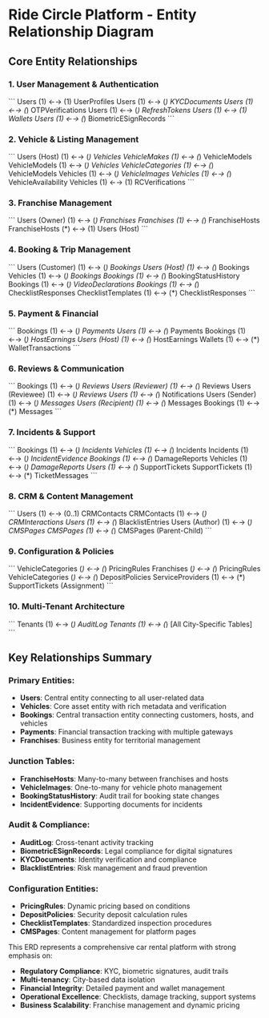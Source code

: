 # Ride Circle Platform - Entity Relationship Diagram

## Core Entity Relationships

### 1. User Management & Authentication
\`\`\`
Users (1) ←→ (1) UserProfiles
Users (1) ←→ (*) KYCDocuments
Users (1) ←→ (*) OTPVerifications
Users (1) ←→ (*) RefreshTokens
Users (1) ←→ (1) Wallets
Users (1) ←→ (*) BiometricESignRecords
\`\`\`

### 2. Vehicle & Listing Management
\`\`\`
Users (Host) (1) ←→ (*) Vehicles
VehicleMakes (1) ←→ (*) VehicleModels
VehicleModels (1) ←→ (*) Vehicles
VehicleCategories (1) ←→ (*) VehicleModels
Vehicles (1) ←→ (*) VehicleImages
Vehicles (1) ←→ (*) VehicleAvailability
Vehicles (1) ←→ (1) RCVerifications
\`\`\`

### 3. Franchise Management
\`\`\`
Users (Owner) (1) ←→ (*) Franchises
Franchises (1) ←→ (*) FranchiseHosts
FranchiseHosts (*) ←→ (1) Users (Host)
\`\`\`

### 4. Booking & Trip Management
\`\`\`
Users (Customer) (1) ←→ (*) Bookings
Users (Host) (1) ←→ (*) Bookings
Vehicles (1) ←→ (*) Bookings
Bookings (1) ←→ (*) BookingStatusHistory
Bookings (1) ←→ (*) VideoDeclarations
Bookings (1) ←→ (*) ChecklistResponses
ChecklistTemplates (1) ←→ (*) ChecklistResponses
\`\`\`

### 5. Payment & Financial
\`\`\`
Bookings (1) ←→ (*) Payments
Users (1) ←→ (*) Payments
Bookings (1) ←→ (*) HostEarnings
Users (Host) (1) ←→ (*) HostEarnings
Wallets (1) ←→ (*) WalletTransactions
\`\`\`

### 6. Reviews & Communication
\`\`\`
Bookings (1) ←→ (*) Reviews
Users (Reviewer) (1) ←→ (*) Reviews
Users (Reviewee) (1) ←→ (*) Reviews
Users (1) ←→ (*) Notifications
Users (Sender) (1) ←→ (*) Messages
Users (Recipient) (1) ←→ (*) Messages
Bookings (1) ←→ (*) Messages
\`\`\`

### 7. Incidents & Support
\`\`\`
Bookings (1) ←→ (*) Incidents
Vehicles (1) ←→ (*) Incidents
Incidents (1) ←→ (*) IncidentEvidence
Bookings (1) ←→ (*) DamageReports
Vehicles (1) ←→ (*) DamageReports
Users (1) ←→ (*) SupportTickets
SupportTickets (1) ←→ (*) TicketMessages
\`\`\`

### 8. CRM & Content Management
\`\`\`
Users (1) ←→ (0..1) CRMContacts
CRMContacts (1) ←→ (*) CRMInteractions
Users (1) ←→ (*) BlacklistEntries
Users (Author) (1) ←→ (*) CMSPages
CMSPages (1) ←→ (*) CMSPages (Parent-Child)
\`\`\`

### 9. Configuration & Policies
\`\`\`
VehicleCategories (*) ←→ (*) PricingRules
Franchises (*) ←→ (*) PricingRules
VehicleCategories (*) ←→ (*) DepositPolicies
ServiceProviders (1) ←→ (*) SupportTickets (Assignment)
\`\`\`

### 10. Multi-Tenant Architecture
\`\`\`
Tenants (1) ←→ (*) AuditLog
Tenants (1) ←→ (*) [All City-Specific Tables]
\`\`\`

## Key Relationships Summary

### Primary Entities:
- **Users**: Central entity connecting to all user-related data
- **Vehicles**: Core asset entity with rich metadata and verification
- **Bookings**: Central transaction entity connecting customers, hosts, and vehicles
- **Payments**: Financial transaction tracking with multiple gateways
- **Franchises**: Business entity for territorial management

### Junction Tables:
- **FranchiseHosts**: Many-to-many between franchises and hosts
- **VehicleImages**: One-to-many for vehicle photo management
- **BookingStatusHistory**: Audit trail for booking state changes
- **IncidentEvidence**: Supporting documents for incidents

### Audit & Compliance:
- **AuditLog**: Cross-tenant activity tracking
- **BiometricESignRecords**: Legal compliance for digital signatures
- **KYCDocuments**: Identity verification and compliance
- **BlacklistEntries**: Risk management and fraud prevention

### Configuration Entities:
- **PricingRules**: Dynamic pricing based on conditions
- **DepositPolicies**: Security deposit calculation rules
- **ChecklistTemplates**: Standardized inspection procedures
- **CMSPages**: Content management for platform pages

This ERD represents a comprehensive car rental platform with strong emphasis on:
- **Regulatory Compliance**: KYC, biometric signatures, audit trails
- **Multi-tenancy**: City-based data isolation
- **Financial Integrity**: Detailed payment and wallet management
- **Operational Excellence**: Checklists, damage tracking, support systems
- **Business Scalability**: Franchise management and dynamic pricing
